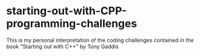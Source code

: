 # starting-out-with-CPP-programming-challenges
This is my personal interpretation of the coding challenges contained in the book "Starting out with C++" by Tony Gaddis

